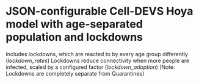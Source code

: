 # JSON-configurable Cell-DEVS Hoya model with age-separated population and lockdowns
Includes lockdowns, which are reacted to by every age group differently (*lockdown_rates*)
Lockdowns reduce connectivity when more people are infected, scaled by a configured factor (*lockdown_adoption*)
(Note: Lockdowns are completely separate from Quarantines)
